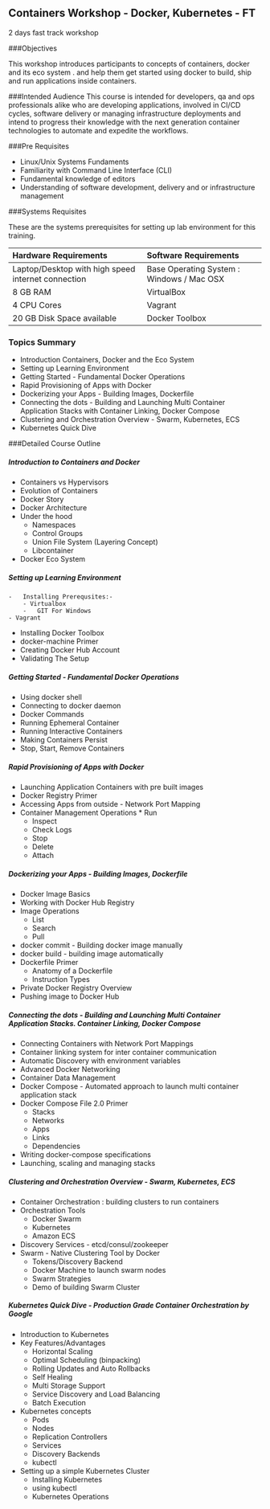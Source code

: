 Containers Workshop - Docker, Kubernetes - FT
--------

2 days fast track  workshop

###Objectives

This workshop introduces participants to concepts of containers,  docker and its eco system . and   help them get started using docker to build, ship and run applications inside containers.

###Intended Audience
This course is intended for developers, qa and ops  professionals alike who are developing applications,  involved in CI/CD cycles, software delivery or managing  infrastructure deployments and intend to progress  their knowledge with the next generation container technologies to automate and expedite the workflows.

###Pre Requisites
* Linux/Unix Systems Fundaments
* Familiarity with Command Line Interface (CLI)
* Fundamental knowledge of editors
* Understanding of software development, delivery and or infrastructure management

###Systems Requisites

These are the systems prerequisites for setting up lab environment for this training.

| Hardware Requirements | Software Requirements |
| :---------------------| :--------------------- |
| Laptop/Desktop with high speed internet connection | Base Operating System : Windows / Mac OSX |
| 8 GB RAM | VirtualBox |
| 4 CPU Cores | Vagrant |
| 20 GB Disk Space available | Docker Toolbox |


### Topics Summary
* Introduction Containers, Docker and the Eco System
*	Setting up Learning Environment
*	Getting Started - Fundamental Docker Operations
*	Rapid Provisioning of Apps with Docker
*	Dockerizing your Apps - Building Images, Dockerfile
* Connecting the dots - Building and Launching Multi Container Application Stacks with Container Linking, Docker Compose
*	Clustering and Orchestration Overview - Swarm, Kubernetes, ECS
* Kubernetes Quick Dive

###Detailed Course Outline

##### Introduction to Containers and Docker
  *	Containers vs Hypervisors
  *	Evolution of Containers
  *	Docker Story
  *	Docker Architecture
  *	Under the hood
	  - Namespaces
	  - Control Groups
	  - Union File System (Layering Concept)
	  - Libcontainer
  * Docker Eco System

##### Setting up Learning Environment
	-	Installing Prerequsites:-
		- Virtualbox
		-	GIT For Windows
    - Vagrant
  - Installing Docker Toolbox
  - docker-machine Primer
  - Creating Docker Hub Account
  - Validating The Setup

##### Getting Started - Fundamental Docker Operations
  * Using docker shell
  * Connecting to docker daemon
  * Docker Commands
  * Running Ephemeral Container
  * Running Interactive Containers
  * Making Containers Persist
  * Stop, Start, Remove Containers

##### Rapid Provisioning of Apps with Docker
  * Launching Application Containers with pre built images
  * Docker Registry Primer
  * Accessing Apps from outside - Network Port Mapping
  * Container Management Operations
		* Run
	  * Inspect
	  * Check Logs
	  * Stop
	  * Delete
	  * Attach

##### Dockerizing your Apps - Building Images, Dockerfile
  * Docker Image Basics
  * Working with Docker Hub Registry
  * Image Operations
	  * List
	  * Search
	  * Pull
  * docker commit - Building docker image manually
  * docker build  - building image automatically
  * Dockerfile Primer
    * Anatomy of a Dockerfile
    * Instruction Types
  *	Private Docker Registry Overview
  * Pushing  image to Docker Hub

##### Connecting the dots - Building and Launching Multi Container Application Stacks. Container Linking, Docker Compose
  *	Connecting Containers with Network Port Mappings
  *	Container linking system for inter container communication
  *	Automatic Discovery with environment variables
  *	Advanced Docker Networking
  * Container Data Management
  * Docker Compose - Automated approach to launch multi container application stack
  *	Docker Compose File 2.0 Primer
     - Stacks
     - Networks
     - Apps
     - Links
     - Dependencies
  *	Writing docker-compose specifications
  * Launching, scaling and managing stacks

##### Clustering and Orchestration Overview - Swarm, Kubernetes, ECS
  * Container Orchestration : building clusters to run containers
  * Orchestration Tools
    * Docker Swarm
    * Kubernetes
    * Amazon ECS
  *	Discovery Services - etcd/consul/zookeeper
  * Swarm - Native Clustering Tool by Docker
    * Tokens/Discovery Backend
    * Docker Machine to launch swarm nodes
    * Swarm Strategies
    * Demo of building  Swarm Cluster

##### Kubernetes Quick Dive - Production Grade Container Orchestration by Google
  * Introduction to Kubernetes
  * Key Features/Advantages
    * Horizontal Scaling
    * Optimal Scheduling (binpacking)
    * Rolling Updates and Auto Rollbacks
    * Self Healing
    * Multi Storage Support
    * Service Discovery and Load Balancing
    * Batch Execution
  * Kubernetes concepts
    * Pods
    * Nodes
    * Replication Controllers
    * Services
    * Discovery Backends
    * kubectl
  * Setting up a simple Kubernetes Cluster
    * Installing Kubernetes
    * using kubectl
    * Kubernetes Operations

